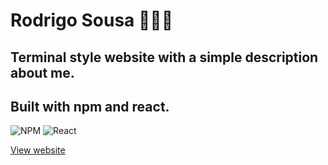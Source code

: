 # Rodrigo Sousa 👨🏽‍💻

## Terminal style website with a simple description about me.
## Built with npm and react.

![NPM](https://img.shields.io/badge/NPM-%23CB3837.svg?style=for-the-badge&logo=npm&logoColor=white)
![React](https://img.shields.io/badge/react-%2320232a.svg?style=for-the-badge&logo=react&logoColor=%2361DAFB)

[View website](https://rodrigosousa11.github.io)
